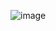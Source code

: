 ![image](https://user-images.githubusercontent.com/60841283/117340997-35d3ed80-aebf-11eb-90c8-0b7b6472b175.png)
